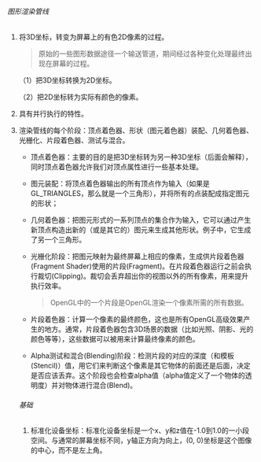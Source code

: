 ###### 图形渲染管线

1. 将3D坐标，转变为屏幕上的有色2D像素的过程。

   > 原始的一些图形数据途径一个输送管道，期间经过各种变化处理最终出现在屏幕的过程。

   （1）把3D坐标转换为2D坐标。

   （2）把2D坐标转为实际有颜色的像素。

2. 具有并行执行的特性。

3. 渲染管线的每个阶段：顶点着色器、形状（图元着色器）装配、几何着色器、光栅化、片段着色器、测试与混合。

   - 顶点着色器：主要的目的是把3D坐标转为另一种3D坐标（后面会解释），同时顶点着色器允许我们对顶点属性进行一些基本处理。

   - 图元装配：将顶点着色器输出的所有顶点作为输入（如果是GL_TRIANGLES，那么就是一个三角形），并将所有的点装配成指定图元的形状；

   - 几何着色器：把图元形式的一系列顶点的集合作为输入，它可以通过产生新顶点构造出新的（或是其它的）图元来生成其他形状。例子中，它生成了另一个三角形。

   - 光栅化阶段：把图元映射为最终屏幕上相应的像素，生成供片段着色器(Fragment Shader)使用的片段(Fragment)。在片段着色器运行之前会执行裁切(Clipping)。裁切会丢弃超出你的视图以外的所有像素，用来提升执行效率。

     > OpenGL中的一个片段是OpenGL渲染一个像素所需的所有数据。

   - 片段着色器：计算一个像素的最终颜色，这也是所有OpenGL高级效果产生的地方。通常，片段着色器包含3D场景的数据（比如光照、阴影、光的颜色等等），这些数据可以被用来计算最终像素的颜色。

   - Alpha测试和混合(Blending)阶段：检测片段的对应的深度（和模板(Stencil)）值，用它们来判断这个像素是其它物体的前面还是后面，决定是否应该丢弃。这个阶段也会检查alpha值（alpha值定义了一个物体的透明度）并对物体进行混合(Blend)。

   ###### 基础

   1. 标准化设备坐标：标准化设备坐标是一个x、y和z值在-1.0到1.0的一小段空间。与通常的屏幕坐标不同，y轴正方向为向上，(0, 0)坐标是这个图像的中心，而不是左上角。

